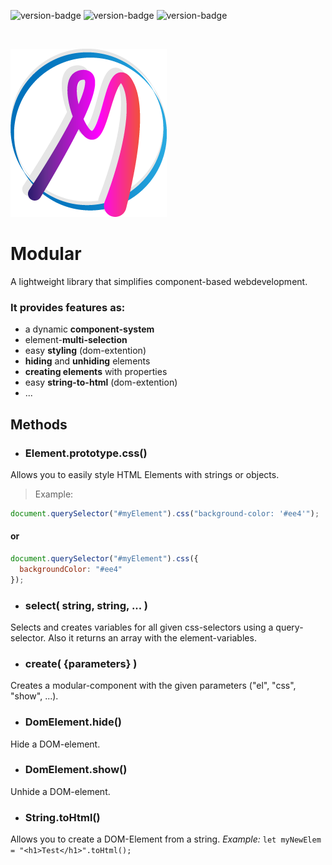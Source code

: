 ![version-badge](https://img.shields.io/badge/version-1.0-brightgreen.svg)
![version-badge](https://img.shields.io/badge/development-active-blue.svg)
![version-badge](https://img.shields.io/badge/license-MIT-orange.svg)

<br>

![logo](https://github.com/KargJonas/random/blob/master/modular/Modular-Logo.png)

# Modular
A lightweight library that simplifies component-based webdevelopment.<br>
### It provides features as:
- a dynamic <b>component-system</b>
- element-<b>multi-selection</b>
- easy <b>styling</b> (dom-extention)
- <b>hiding</b> and <b>unhiding</b> elements
- <b>creating elements</b> with properties
- easy <b>string-to-html</b> (dom-extention)
- ...

## Methods
- ### Element.prototype.css()
Allows you to easily style HTML Elements with strings or objects.

> Example:

```javascript
document.querySelector("#myElement").css("background-color: '#ee4'");
```

#### or

```javascript
document.querySelector("#myElement").css({
  backgroundColor: "#ee4"
});
```

- ### select( string, string, ... )
Selects and creates variables for all given css-selectors using a query-selector. Also it returns an array with the element-variables.

- ### create( {parameters} )
Creates a modular-component with the given parameters ("el", "css", "show", ...).

- ### DomElement.hide()
Hide a DOM-element.

- ### DomElement.show()
Unhide a DOM-element.

- ### String.toHtml()
Allows you to create a DOM-Element from a string.
_Example:_
```let myNewElem = "<h1>Test</h1>".toHtml();```
